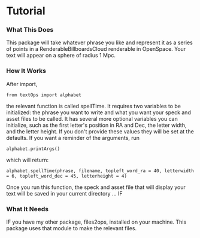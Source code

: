 # Tutorial

### What This Does
This package will take whatever phrase you like and represent it as a series of points in a RenderableBillboardsCloud renderable in OpenSpace. Your text will appear on a sphere of radius 1 Mpc.

### How It Works

After import,
```
from textOps import alphabet
```
the relevant function is called spellTime. It requires two variables to be initialized: the phrase you want to write and what you want your speck and asset files to be called. It has several more optional variables you can initialize, such as the first letter's position in RA and Dec, the letter width, and the letter height. If you don't provide these values they will be set at the defaults. If you want a reminder of the arguments, run
```
alphabet.printArgs()
```
which will return:
```
alphabet.spellTime(phrase, filename, topleft_word_ra = 40, letterwidth = 6, topleft_word_dec = 45, letterheight = 4)
```
Once you run this function, the speck and asset file that will display your text will be saved in your current directory ... IF

### What It Needs

IF you have my other package, files2ops, installed on your machine. This package uses that module to make the relevant files.
